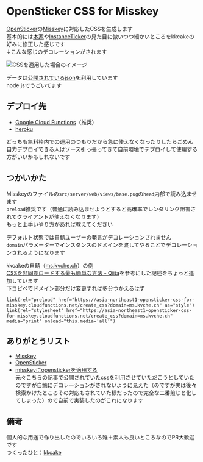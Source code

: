# OpenSticker CSS for Misskey
[OpenSticker](https://opensticker.0px.io/)の[Misskey](https://join.misskey.page/ja/)に対応したCSSを生成します  
基本的には[本家](https://opensticker.0px.io/)や[InstanceTicker](https://miy.pw/)の見た目に倣いつつ細かいところをkkcakeの好みに修正した感じです  
↓こんな感じのデコレーションがされます

![CSSを適用した場合のイメージ](<https://d1rv60vthn4ial.cloudfront.net/misskey/59737395-1ce1-47b0-a70b-2165b0ecb74d.png>
)

データは[公開されているjson](https://s.0px.io/json)を利用しています  
node.jsでうごいてます

## デプロイ先
- [Google Cloud Functions](https://asia-northeast1-opensticker-css-for-misskey.cloudfunctions.net/create_css)（推奨）
- [heroku](https://opensticker-css-misskey.herokuapp.com/style.css)  

どっちも無料枠内での運用のつもりだから急に使えなくなったりしたらごめん  
自力デプロイできる人はソース引っ張ってきて自前環境でデプロイして使用する方がいいかもしれないです

## つかいかた
Misskeyのファイルの`src/server/web/views/base.pug`の`head`内部で読み込ませます  
`preload`推奨です（普通に読み込ませようとすると高確率でレンダリング阻害されてクライアントが使えなくなります）  
もっと上手いやり方があれば教えてください

デフォルト状態では自鯖ユーザーの発言がデコレーションされません  
`domain`パラメーターでインスタンスのドメインを渡してやることでデコレーションされるようになります  

kkcakeの自鯖（[ms.kvche.ch](https://ms.kvche.ch)）の例  
[CSSを非同期ロードする最も簡単な方法 - Qiita](https://qiita.com/rana_kualu/items/95a7adf8420ea2b9f657)を参考にした記述をちょっと追加しています  
下コピペでドメイン部分だけ変更すれば多分つかえるはず  

```pug
link(rel="preload" href="https://asia-northeast1-opensticker-css-for-misskey.cloudfunctions.net/create_css?domain=ms.kvche.ch" as="style")
link(rel="stylesheet" href="https://asia-northeast1-opensticker-css-for-misskey.cloudfunctions.net/create_css?domain=ms.kvche.ch" media="print" onload="this.media='all'")
```

## ありがとうリスト
- [Misskey](https://join.misskey.page/ja/)
- [OpenSticker](https://opensticker.0px.io/)  
- [misskeyにopenstickerを適用する](https://www.kaias1jp.com/entry/2020/09/22/105034)  
元々こちらの記事で公開されていたcssを利用させていただこうとしていたのですが自鯖にデコレーションがされないように見えた（のですが実は後々検索かけたところその対応もされていた様だったので完全な二番煎じと化してしまった）ので自前で実装したのがこれになります

## 備考

個人的な用途で作り出したのでいろいろ雑＋素人も良いところなのでPR大歓迎です  
つくったひと：[kkcake](https://ms.kvche.ch/@kkcake)
